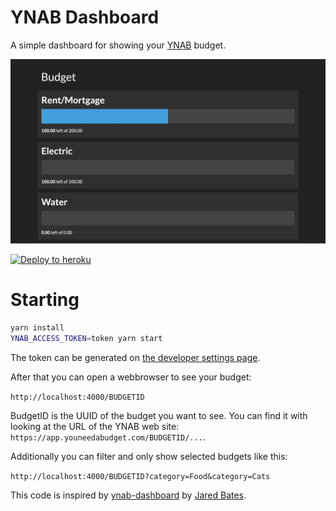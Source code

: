 # YNAB Dashboard

A simple dashboard for showing your [YNAB](https://youneedabudget.com) budget.

![A screenshot of the dashboard with two items shown: rent and electricity](images/screenshot.png)

[![Deploy to heroku](https://www.herokucdn.com/deploy/button.svg)](https://heroku.com/deploy?template=https://github.com/bitboxer/ynab-dashboard)

# Starting

```bash
yarn install
YNAB_ACCESS_TOKEN=token yarn start
```

The token can be generated on [the developer settings page](https://app.youneedabudget.com/settings/developer).

After that you can open a webbrowser to see your budget:

`http://localhost:4000/BUDGETID`

BudgetID is the UUID of the budget you want to see. You can find it with looking at the URL of the
YNAB web site: `https://app.youneedabudget.com/BUDGETID/...`. 

Additionally you can filter and only show selected budgets like this:

`http://localhost:4000/BUDGETID?category=Food&category=Cats`

This code is inspired by [ynab-dashboard](https://github.com/computerwizjared/ynab-dashboard) by [Jared Bates](https://github.com/computerwizjared).
